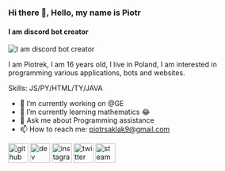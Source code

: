 ### Hi there 👋, Hello, my name is Piotr
#### I am discord bot creator
![I am discord bot creator](https://cdn.discordapp.com/attachments/963808462754701332/963884439908286544/elo.png)

I am Piotrek, I am 16 years old, I live in Poland, I am interested in programming various applications, bots and websites.

Skills: JS/PY/HTML/TY/JAVA

- 🔭 I’m currently working on @GE 
- 🌱 I’m currently learning mathematics 😂 
- 💬 Ask me about Programming assistance 
- 📫 How to reach me: piotrsaklak9@gmail.com 


[<img src='https://cdn.jsdelivr.net/npm/simple-icons@3.0.1/icons/github.svg' alt='github' height='40'>](https://github.com/https://github.com/Pjoter091)  [<img src='https://cdn.jsdelivr.net/npm/simple-icons@3.0.1/icons/dev-dot-to.svg' alt='dev' height='40'>](https://dev.to/https://dev.to/pjoter091)  [<img src='https://cdn.jsdelivr.net/npm/simple-icons@3.0.1/icons/instagram.svg' alt='instagram' height='40'>](https://www.instagram.com/https://www.instagram.com/xpioter_58//)  [<img src='https://cdn.jsdelivr.net/npm/simple-icons@3.0.1/icons/twitter.svg' alt='twitter' height='40'>](https://twitter.com/https://twitter.com/Pio992S)  [<img src='https://cdn.jsdelivr.net/npm/simple-icons@3.0.1/icons/steam.svg' alt='steam' height='40'>](https://steamcommunity.com/profiles/76561199194720477)  

